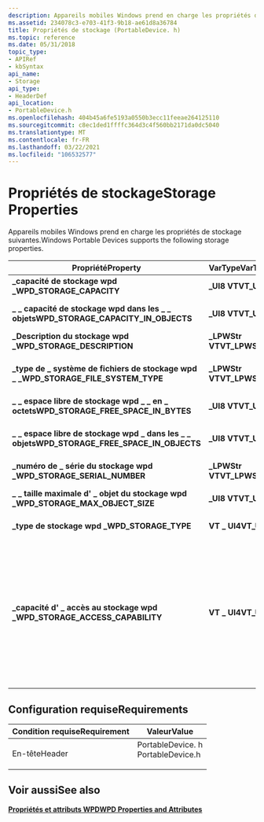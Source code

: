 ```yaml
---
description: Appareils mobiles Windows prend en charge les propriétés de stockage suivantes.
ms.assetid: 234078c3-e703-41f3-9b18-ae61d8a36784
title: Propriétés de stockage (PortableDevice. h)
ms.topic: reference
ms.date: 05/31/2018
topic_type:
- APIRef
- kbSyntax
api_name:
- Storage
api_type:
- HeaderDef
api_location:
- PortableDevice.h
ms.openlocfilehash: 404b45a6fe5193a0550b3ecc11feeae264125110
ms.sourcegitcommit: c8ec1ded1ffffc364d3c4f560bb2171da0dc5040
ms.translationtype: MT
ms.contentlocale: fr-FR
ms.lasthandoff: 03/22/2021
ms.locfileid: "106532577"
---
```

# <a name="storage-properties"></a><span data-ttu-id="24105-103">Propriétés de stockage</span><span class="sxs-lookup"><span data-stu-id="24105-103">Storage Properties</span></span>

<span data-ttu-id="24105-104">Appareils mobiles Windows prend en charge les propriétés de stockage suivantes.</span><span class="sxs-lookup"><span data-stu-id="24105-104">Windows Portable Devices supports the following storage properties.</span></span>



| <span data-ttu-id="24105-105">Propriété</span><span class="sxs-lookup"><span data-stu-id="24105-105">Property</span></span>                                   | <span data-ttu-id="24105-106">VarType</span><span class="sxs-lookup"><span data-stu-id="24105-106">VarType</span></span>        | <span data-ttu-id="24105-107">Description</span><span class="sxs-lookup"><span data-stu-id="24105-107">Description</span></span>                                                                                                                                                                                                                                                                                                                                                                                                                                                                                                                          |
|--------------------------------------------|----------------|--------------------------------------------------------------------------------------------------------------------------------------------------------------------------------------------------------------------------------------------------------------------------------------------------------------------------------------------------------------------------------------------------------------------------------------------------------------------------------------------------------------------------------------|
| <span data-ttu-id="24105-108">**\_capacité de stockage wpd \_**</span><span class="sxs-lookup"><span data-stu-id="24105-108">**WPD\_STORAGE\_CAPACITY**</span></span>                 | <span data-ttu-id="24105-109">**\_UI8 VT**</span><span class="sxs-lookup"><span data-stu-id="24105-109">**VT\_UI8**</span></span>    | <span data-ttu-id="24105-110">Capacité totale de stockage, en octets.</span><span class="sxs-lookup"><span data-stu-id="24105-110">The total storage capacity, in bytes.</span></span>                                                                                                                                                                                                                                                                                                                                                                                                                                                                                                |
| <span data-ttu-id="24105-111">**\_ \_ capacité de stockage wpd dans les \_ \_ objets**</span><span class="sxs-lookup"><span data-stu-id="24105-111">**WPD\_STORAGE\_CAPACITY\_IN\_OBJECTS**</span></span>    | <span data-ttu-id="24105-112">**\_UI8 VT**</span><span class="sxs-lookup"><span data-stu-id="24105-112">**VT\_UI8**</span></span>    | <span data-ttu-id="24105-113">Indique la capacité de stockage totale dans les objets ; par exemple, les emplacements disponibles sur une carte SIM.</span><span class="sxs-lookup"><span data-stu-id="24105-113">Indicates the total storage capacity in objects; for example, the available slots on a SIM card.</span></span>                                                                                                                                                                                                                                                                                                                                                                                                                                     |
| <span data-ttu-id="24105-114">**\_Description du stockage wpd \_**</span><span class="sxs-lookup"><span data-stu-id="24105-114">**WPD\_STORAGE\_DESCRIPTION**</span></span>              | <span data-ttu-id="24105-115">**\_LPWStr VT**</span><span class="sxs-lookup"><span data-stu-id="24105-115">**VT\_LPWSTR**</span></span> | <span data-ttu-id="24105-116">Description explicite du stockage.</span><span class="sxs-lookup"><span data-stu-id="24105-116">A human-readable description of the storage.</span></span>                                                                                                                                                                                                                                                                                                                                                                                                                                                                                         |
| <span data-ttu-id="24105-117">**\_type de \_ système de fichiers de stockage wpd \_ \_**</span><span class="sxs-lookup"><span data-stu-id="24105-117">**WPD\_STORAGE\_FILE\_SYSTEM\_TYPE**</span></span>       | <span data-ttu-id="24105-118">**\_LPWStr VT**</span><span class="sxs-lookup"><span data-stu-id="24105-118">**VT\_LPWSTR**</span></span> | <span data-ttu-id="24105-119">Description de chaîne du système de fichiers utilisé par le stockage, par exemple « FAT32 », « NTFS », « système de fichiers contoso », et ainsi de suite.</span><span class="sxs-lookup"><span data-stu-id="24105-119">A string description of the file system used by the storage, for example, "FAT32", "NTFS", "Contoso File System", and so on.</span></span>                                                                                                                                                                                                                                                                                                                                                                                                         |
| <span data-ttu-id="24105-120">**\_ \_ espace libre de stockage wpd \_ \_ en \_ octets**</span><span class="sxs-lookup"><span data-stu-id="24105-120">**WPD\_STORAGE\_FREE\_SPACE\_IN\_BYTES**</span></span>   | <span data-ttu-id="24105-121">**\_UI8 VT**</span><span class="sxs-lookup"><span data-stu-id="24105-121">**VT\_UI8**</span></span>    | <span data-ttu-id="24105-122">Espace de stockage disponible, en octets.</span><span class="sxs-lookup"><span data-stu-id="24105-122">The available storage space, in bytes.</span></span>                                                                                                                                                                                                                                                                                                                                                                                                                                                                                               |
| <span data-ttu-id="24105-123">**\_ \_ espace libre de stockage wpd \_ dans les \_ \_ objets**</span><span class="sxs-lookup"><span data-stu-id="24105-123">**WPD\_STORAGE\_FREE\_SPACE\_IN\_OBJECTS**</span></span> | <span data-ttu-id="24105-124">**\_UI8 VT**</span><span class="sxs-lookup"><span data-stu-id="24105-124">**VT\_UI8**</span></span>    | <span data-ttu-id="24105-125">Nombre d’objets supplémentaires qui peuvent être écrits sur l’appareil.</span><span class="sxs-lookup"><span data-stu-id="24105-125">The number of additional objects that can be written to the device.</span></span> <span data-ttu-id="24105-126">Par exemple, si un appareil n’autorise qu’un seul objet, il s’agit de zéro si l’objet existait déjà.</span><span class="sxs-lookup"><span data-stu-id="24105-126">For example, if a device only allows a single object, this would be zero if the object already existed.</span></span>                                                                                                                                                                                                                                                                                                                                                          |
| <span data-ttu-id="24105-127">**\_numéro de \_ série du stockage wpd \_**</span><span class="sxs-lookup"><span data-stu-id="24105-127">**WPD\_STORAGE\_SERIAL\_NUMBER**</span></span>           | <span data-ttu-id="24105-128">**\_LPWStr VT**</span><span class="sxs-lookup"><span data-stu-id="24105-128">**VT\_LPWSTR**</span></span> | <span data-ttu-id="24105-129">Numéro de série spécifique au fournisseur pour le stockage.</span><span class="sxs-lookup"><span data-stu-id="24105-129">A vendor-specific serial number for the storage.</span></span>                                                                                                                                                                                                                                                                                                                                                                                                                                                                                     |
| <span data-ttu-id="24105-130">**\_ \_ taille maximale d' \_ objet du stockage wpd \_**</span><span class="sxs-lookup"><span data-stu-id="24105-130">**WPD\_STORAGE\_MAX\_OBJECT\_SIZE**</span></span>        | <span data-ttu-id="24105-131">**\_UI8 VT**</span><span class="sxs-lookup"><span data-stu-id="24105-131">**VT\_UI8**</span></span>    | <span data-ttu-id="24105-132">Spécifie la taille maximale, en octets, d’un seul objet pouvant être placé sur ce stockage.</span><span class="sxs-lookup"><span data-stu-id="24105-132">Specifies the maximum size of a single object, in bytes, that can be placed on this storage.</span></span>                                                                                                                                                                                                                                                                                                                                                                                                                                         |
| <span data-ttu-id="24105-133">**\_type de stockage wpd \_**</span><span class="sxs-lookup"><span data-stu-id="24105-133">**WPD\_STORAGE\_TYPE**</span></span>                     | <span data-ttu-id="24105-134">**VT \_ UI4**</span><span class="sxs-lookup"><span data-stu-id="24105-134">**VT\_UI4**</span></span>    | <span data-ttu-id="24105-135">Décrit le type physique d’un support de stockage de mémoire.</span><span class="sxs-lookup"><span data-stu-id="24105-135">Describes the physical type of a memory storage medium.</span></span>                                                                                                                                                                                                                                                                                                                                                                                                                                                                              |
| <span data-ttu-id="24105-136">**\_capacité d' \_ accès au stockage wpd \_**</span><span class="sxs-lookup"><span data-stu-id="24105-136">**WPD\_STORAGE\_ACCESS\_CAPABILITY**</span></span>       | <span data-ttu-id="24105-137">**VT \_ UI4**</span><span class="sxs-lookup"><span data-stu-id="24105-137">**VT\_UI4**</span></span>    | <span data-ttu-id="24105-138">Identifie toute protection en écriture qui affecte globalement ce stockage.</span><span class="sxs-lookup"><span data-stu-id="24105-138">Identifies any write-protection that globally affects this storage.</span></span> <span data-ttu-id="24105-139">Cela est prioritaire par rapport à l’accès spécifié sur les objets individuels.</span><span class="sxs-lookup"><span data-stu-id="24105-139">This takes precedence over access specified on individual objects.</span></span> <span data-ttu-id="24105-140">Les valeurs possibles proviennent de l’énumération des **\_ valeurs de \_ \_ capacité \_ d’accès au stockage wpd** définie dans PortableDevice. h.</span><span class="sxs-lookup"><span data-stu-id="24105-140">Possible values are from the **WPD\_STORAGE\_ACCESS\_CAPABILITY\_VALUES** enumeration defined in PortableDevice.h.</span></span> <span data-ttu-id="24105-141">Par exemple, si **le \_ \_ type de stockage wpd** est ROM (il s’agit du **type de \_ stockage wpd \_ \_ fixe \_** ou ROM amovible du **\_ type de stockage \_ \_ \_ wpd**), la valeur de la **\_ \_ \_ capacité d’accès au** stockage wpd doit être **fonction d' \_ \_ accès au stockage wpd \_ \_ lecture \_ seule \_ sans \_ \_ Suppression d’objet**.</span><span class="sxs-lookup"><span data-stu-id="24105-141">For example, if **WPD\_STORAGE\_TYPE** is ROM (that is **WPD\_STORAGE\_TYPE\_FIXED\_ROM** or **WPD\_STORAGE\_TYPE\_REMOVABLE\_ROM**), then **WPD\_STORAGE\_ACCESS\_CAPABILITY** value must be **WPD\_STORAGE\_ACCESS\_CAPABILITY\_READ\_ONLY\_WITHOUT\_OBJECT\_DELETION**.</span></span> |



 

## <a name="requirements"></a><span data-ttu-id="24105-142">Configuration requise</span><span class="sxs-lookup"><span data-stu-id="24105-142">Requirements</span></span>



| <span data-ttu-id="24105-143">Condition requise</span><span class="sxs-lookup"><span data-stu-id="24105-143">Requirement</span></span> | <span data-ttu-id="24105-144">Valeur</span><span class="sxs-lookup"><span data-stu-id="24105-144">Value</span></span> |
|-------------------|---------------------------------------------------------------------------------------------|
| <span data-ttu-id="24105-145">En-tête</span><span class="sxs-lookup"><span data-stu-id="24105-145">Header</span></span><br/> | <dl> <span data-ttu-id="24105-146"><dt>PortableDevice. h</dt></span><span class="sxs-lookup"><span data-stu-id="24105-146"><dt>PortableDevice.h</dt></span></span> </dl> |



## <a name="see-also"></a><span data-ttu-id="24105-147">Voir aussi</span><span class="sxs-lookup"><span data-stu-id="24105-147">See also</span></span>

<dl> <dt>

[<span data-ttu-id="24105-148">**Propriétés et attributs WPD**</span><span class="sxs-lookup"><span data-stu-id="24105-148">**WPD Properties and Attributes**</span></span>](properties-and-attributes.md)
</dt> </dl>

 

 




